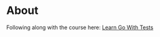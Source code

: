# About

Following along with the course here: [Learn Go With Tests](https://quii.gitbook.io/learn-go-with-tests)